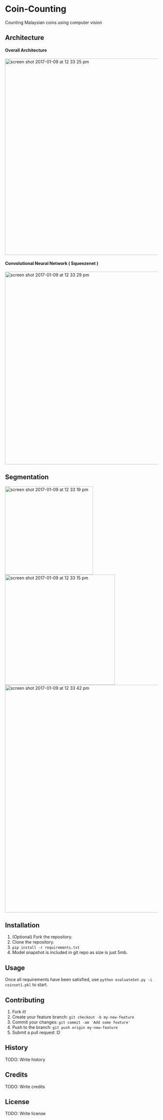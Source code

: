 # Coin-Counting
Counting Malaysian coins using computer vision

## Architecture

#### Overall Architecture
<img width="645" alt="screen shot 2017-01-09 at 12 33 25 pm" src="https://cloud.githubusercontent.com/assets/7908951/21757335/e6c76ab6-d667-11e6-886c-d7119e83f6d2.png">

#### Convolutional Neural Network ( Squeezenet )
<img width="633" alt="screen shot 2017-01-09 at 12 33 29 pm" src="https://cloud.githubusercontent.com/assets/7908951/21757332/e67df07a-d667-11e6-8af3-bf3a3fc20ed0.png">

## Segmentation
<img width="290" alt="screen shot 2017-01-09 at 12 33 19 pm" src="https://cloud.githubusercontent.com/assets/7908951/21757333/e6c2c150-d667-11e6-9f1c-e7b83cd9ce91.png">
<img width="362" alt="screen shot 2017-01-09 at 12 33 15 pm" src="https://cloud.githubusercontent.com/assets/7908951/21757334/e6c32d70-d667-11e6-8fa7-61d4ede5f9ba.png">
<img width="748" alt="screen shot 2017-01-09 at 12 33 42 pm" src="https://cloud.githubusercontent.com/assets/7908951/21757336/e6c87abe-d667-11e6-95cc-e4a40b810c97.png">


## Installation
1. (Optional) Fork the repository.
2. Clone the repository.
3. ` pip install -r requirements.txt `
4. Model snapshot is included in git repo as size is just 5mb.

## Usage
Once all requirements have been satisfied, use ` python evaluateSet.py -i coinset1.pkl ` to start.

## Contributing
1. Fork it!
2. Create your feature branch: `git checkout -b my-new-feature`
3. Commit your changes: `git commit -am 'Add some feature'`
4. Push to the branch: `git push origin my-new-feature`
5. Submit a pull request :D

## History
TODO: Write history

## Credits
TODO: Write credits

## License
TODO: Write license
